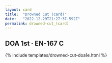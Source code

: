 ```yaml
---
layout: card
title:  "Drowned Cut (card)"
date:   "2022-12-29T21:27:37.592Z"
permalink: drowned-cut_(card)
---
```


## DOA 1st &middot; EN-167 C

{% include templates/drowned-cut-doa1e.html %}
